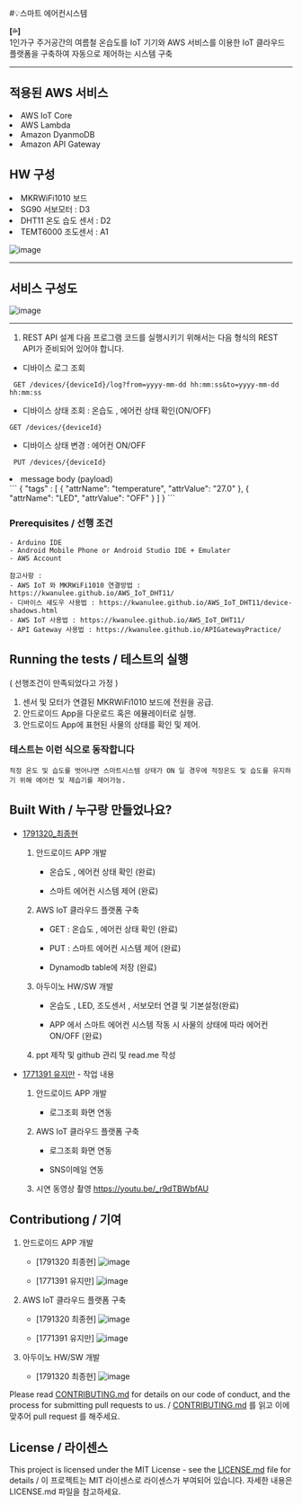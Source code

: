 
#💡스마트 에어컨시스템 

**[💦]**  
1인가구 주거공간의 여름철 온습도를 IoT 기기와 AWS 서비스를 이용한 IoT 클라우드 플랫폼을 구축하여 자동으로 제어하는 시스템 구축

___
## 적용된 AWS 서비스 
  <li>AWS IoT Core</li>
  <li>AWS Lambda</li>
  <li>Amazon DyanmoDB</li>
  <li>Amazon API Gateway</li>
  
## HW 구성
  <li>MKRWiFi1010 보드</li>
  <li>SG90 서보모터 : D3 </li>
  <li>DHT11 온도 습도 센서 : D2</li>
  <li>TEMT6000 조도센서 : A1</li>
  
  ![image](https://user-images.githubusercontent.com/72599051/144745942-1e4392ea-9d46-4c16-b18a-196ae228a6a1.png)

  
___ 

## 서비스 구성도
![image](https://user-images.githubusercontent.com/72599051/143241035-e962d196-8519-418c-a038-5cf6dc6108d7.png)
___ 


1. REST API 설계
다음 프로그램 코드를 실행시키기 위해서는 다음 형식의 REST API가 준비되어 있어야 합니다.
- 디바이스 로그 조회 
```
 GET /devices/{deviceId}/log?from=yyyy-mm-dd hh:mm:ss&to=yyyy-mm-dd hh:mm:ss
```
- 디바이스 상태 조회 : 온습도 , 에어컨 상태 확인(ON/OFF)
```
GET /devices/{deviceId}
```
- 디바이스 상태 변경 : 에어컨 ON/OFF
```
 PUT /devices/{deviceId}
```
  <li>message body (payload)</li>
  ```
  { 
 	"tags" : [
 		{
 			"attrName": "temperature",
 			"attrValue": "27.0"
 		},
 		{
 			"attrName": "LED",
 			"attrValue": "OFF"
 		}
 	]
 }
```

### Prerequisites / 선행 조건


```
- Arduino IDE 
- Android Mobile Phone or Android Studio IDE + Emulater
- AWS Account 

참고사항 : 
- AWS IoT 와 MKRWiFi1010 연결방법 : https://kwanulee.github.io/AWS_IoT_DHT11/
- 디바이스 섀도우 사용법 : https://kwanulee.github.io/AWS_IoT_DHT11/device-shadows.html
- AWS IoT 사용법 : https://kwanulee.github.io/AWS_IoT_DHT11/
- API Gateway 사용법 : https://kwanulee.github.io/APIGatewayPractice/

```


## Running the tests / 테스트의 실행

( 선행조건이 만족되었다고 가정 )
1. 센서 및 모터가 연결된 MKRWiFi1010 보드에 전원을 공급.
2. 안드로이드 App을 다운로드 혹은 에뮬레이터로 실행.
3. 안드로이드 App에 표현된 사물의 상태를 확인 및 제어.


### 테스트는 이런 식으로 동작합니다

```
적정 온도 및 습도를 벗어나면 스마트시스템 상태가 ON 일 경우에 적정온도 및 습도를 유지하기 위해 에어컨 및 제습기를 제어가능.
```



## Built With / 누구랑 만들었나요?

* [1791320_최종현](https://github.com/TonyJHC) 
   1. 안드로이드 APP 개발 ​

       -  온습도 , 에어컨 상태 확인  (완료)​

       -  스마트 에어컨 시스템 제어 (완료)​
     

   2.  AWS IoT 클라우드 플랫폼 구축​

       - GET : 온습도 , 에어컨 상태 확인   (완료)​

       - PUT : 스마트 에어컨 시스템 제어  (완료)​

       - Dynamodb table에 저장 (완료)​
      

   3. 아두이노 HW/SW 개발 ​

       - 온습도 , LED, 조도센서 , 서보모터 연결 및 기본설정(완료)​

       - APP 에서 스마트 에어컨 시스템 작동 시 사물의 상태에 따라 에어컨 ON/OFF (완료)​


   4.  ppt 제작 및 github 관리 및 read.me 작성​


* [1771391 유지만](https://github.com/jiman-you) - 작업 내용

   1. 안드로이드 APP 개발​

      -  로그조회 화면 연동​

   2.  AWS IoT 클라우드 플랫폼 구축​

       - 로그조회 화면 연동​

       - SNS이메일 연동​

   3. 시연 동영상 촬영​
      https://youtu.be/_r9dTBWbfAU​
      

## Contributiong / 기여
   1. 안드로이드 APP 개발 ​

         -  [1791320 최종현] 
          ![image](https://user-images.githubusercontent.com/72599051/144746667-1cea9f8b-58c2-488d-af4f-c07ceacb5639.png)


         -  [1771391 유지만] 
          ![image](https://user-images.githubusercontent.com/72599051/144746687-d5807104-000e-490c-95b6-171c6c920afb.png)


   2.  AWS IoT 클라우드 플랫폼 구축​

         -  [1791320 최종현] 
          ![image](https://user-images.githubusercontent.com/72599051/144746754-36df46a4-048d-4c19-b56d-1b2648dbde3f.png)

      
         -  [1771391 유지만] 
          ![image](https://user-images.githubusercontent.com/72599051/144746766-fc33e95a-3b14-4a52-83c2-4ca500f05f04.png) 


   3. 아두이노 HW/SW 개발 ​

         -  [1791320 최종현] 
          ![image](https://user-images.githubusercontent.com/72599051/144746722-feed2e11-ab9b-4882-a2e0-555576392a09.png)


Please read [CONTRIBUTING.md](https://gist.github.com/PurpleBooth/b24679402957c63ec426) for details on our code of conduct, and the process for submitting pull requests to us. / [CONTRIBUTING.md](https://gist.github.com/PurpleBooth/b24679402957c63ec426) 를 읽고 이에 맞추어 pull request 를 해주세요.

## License / 라이센스

This project is licensed under the MIT License - see the [LICENSE.md](https://gist.github.com/PurpleBooth/LICENSE.md) file for details / 이 프로젝트는 MIT 라이센스로 라이센스가 부여되어 있습니다. 자세한 내용은 LICENSE.md 파일을 참고하세요.

